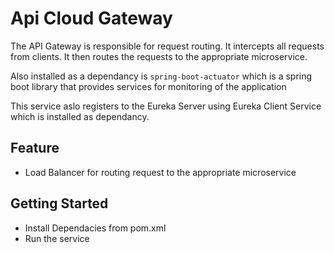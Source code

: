 # Api Cloud Gateway

The API Gateway is responsible for request routing. It intercepts all requests from clients. It then routes the requests to the appropriate microservice.

Also installed as a dependancy is  `spring-boot-actuator` which is a spring boot library that provides services for monitoring  of the application


This service aslo registers to the Eureka Server using Eureka Client Service which is installed as dependancy.


## Feature
- Load Balancer for routing request to the appropriate microservice


## Getting Started

- Install Dependacies from pom.xml
- Run the service
